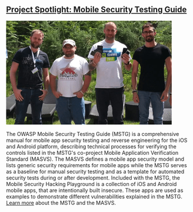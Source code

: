 ## [Project Spotlight: Mobile Security Testing Guide](/mstg/)
<a><img src="/assets/images/content/featured_project.jpg" alt="MSTG Team" class="featured-proj-image"></a>

The OWASP Mobile Security Testing Guide (MSTG) is a comprehensive manual for mobile app security testing and reverse engineering for the iOS and Android platform, describing technical processes for verifying the controls listed in the MSTG's co-project Mobile Application Verification Standard (MASVS). The MASVS defines a mobile app security model and lists generic security requirements for mobile apps while the MSTG serves as a baseline for manual security testing and as a template for automated security tests during or after development. Included with the MSTG, the Mobile Security Hacking Playground is a collection of iOS and Android mobile apps, that are intentionally built insecure. These apps are used as examples to demonstrate different vulnerabilities explained in the MSTG. [Learn more](https://owasp.org/mstg "MSTG Project Site") about the MSTG and the MASVS.
